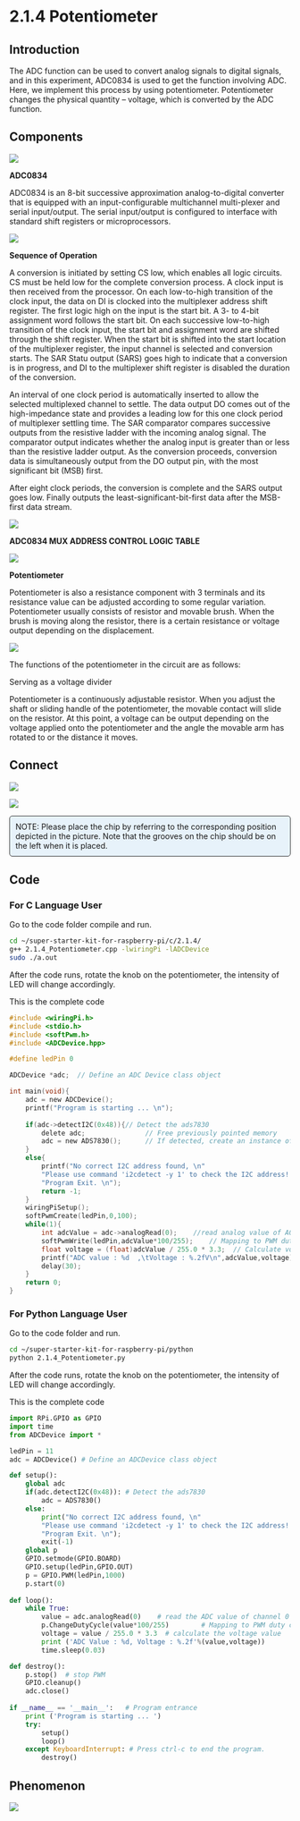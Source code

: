 
# 2.1.4 Potentiometer

## Introduction

The ADC function can be used to convert analog signals to digital signals, and in this experiment, ADC0834 is used to get the function involving ADC. Here, we implement this process by using potentiometer. Potentiometer changes the physical quantity – voltage, which is converted by the ADC function.

## Components

![](./img/list/list_2.1.4_potentiometer.png)

**ADC0834**

ADC0834 is an 8-bit successive approximation analog-to-digital converter that is equipped with an input-configurable multichannel multi-plexer and serial input/output. The serial input/output is configured to interface with standard shift registers or microprocessors.

![](./img/image309.png)

**Sequence of Operation**

A conversion is initiated by setting CS low, which enables all logic circuits. CS must be held low for the complete conversion process. A clock input is then received from the processor. On each low-to-high transition of the clock input, the data on DI is clocked into the multiplexer address shift register. The first logic high on the input is the start bit. A 3- to 4-bit assignment word follows the start bit. On each successive low-to-high transition of the clock input, the start bit and assignment word are shifted through the shift register. When the start bit is shifted into the start location of the multiplexer register, the input channel is selected and conversion starts. The SAR Statu output (SARS) goes high to indicate that a conversion is in progress, and DI to the multiplexer shift register is disabled the duration of the conversion.

An interval of one clock period is automatically inserted to allow the selected multiplexed channel to settle. The data output DO comes out of the high-impedance state and provides a leading low for this one clock period of multiplexer settling time. The SAR comparator compares successive outputs from the resistive ladder with the incoming analog signal. The comparator output indicates whether the analog input is greater than or less than the resistive ladder output. As the conversion proceeds, conversion data is simultaneously output from the DO output pin, with the most significant bit (MSB) first.

After eight clock periods, the conversion is complete and the SARS output goes low. Finally outputs the least-significant-bit-first data after the MSB-first data stream.

![](./img/image175.png)

**ADC0834 MUX ADDRESS CONTROL LOGIC TABLE**

![](./img/image176.png)

**Potentiometer**

Potentiometer is also a resistance component with 3 terminals and its resistance value can be adjusted according to some regular variation. Potentiometer usually consists of resistor and movable brush. When the brush is moving along the resistor, there is a certain resistance or voltage output depending on the displacement.

![](./img/image310.png)

The functions of the potentiometer in the circuit are as follows:

Serving as a voltage divider

Potentiometer is a continuously adjustable resistor. When you adjust the shaft or sliding handle of the potentiometer, the movable contact will slide on the resistor. At this point, a voltage can be output depending on the voltage applied onto the potentiometer and the angle the movable arm has rotated to or the distance it moves.

## Connect

![](./img/image312.png)

![](./img/connect/2.1.4.png)

<div class="warning" style="background-color: #E7F2FA; color=#6AB0DE; padding: 10px; border: 1px solid #333; border-radius: 5px;">
    NOTE: Please place the chip by referring to the corresponding position depicted in the picture. Note that the grooves on the chip should be on the left when it is placed.
</div>

## Code

### For  C  Language User

Go to the code folder compile and run.

```sh
cd ~/super-starter-kit-for-raspberry-pi/c/2.1.4/
g++ 2.1.4_Potentiometer.cpp -lwiringPi -lADCDevice
sudo ./a.out
```

After the code runs, rotate the knob on the potentiometer, the intensity of LED will change accordingly.

This is the complete code

```c
#include <wiringPi.h>
#include <stdio.h>
#include <softPwm.h>
#include <ADCDevice.hpp>

#define ledPin 0

ADCDevice *adc;  // Define an ADC Device class object

int main(void){
    adc = new ADCDevice();
    printf("Program is starting ... \n");
    
    if(adc->detectI2C(0x48)){// Detect the ads7830
        delete adc;               // Free previously pointed memory
        adc = new ADS7830();      // If detected, create an instance of ADS7830.
    }
    else{
        printf("No correct I2C address found, \n"
        "Please use command 'i2cdetect -y 1' to check the I2C address! \n"
        "Program Exit. \n");
        return -1;
    }
    wiringPiSetup();
    softPwmCreate(ledPin,0,100);
    while(1){
        int adcValue = adc->analogRead(0);    //read analog value of A0 pin
        softPwmWrite(ledPin,adcValue*100/255);    // Mapping to PWM duty cycle
        float voltage = (float)adcValue / 255.0 * 3.3;  // Calculate voltage
        printf("ADC value : %d  ,\tVoltage : %.2fV\n",adcValue,voltage);
        delay(30);
    }
    return 0;
}

```

### For  Python  Language User

Go to the code folder and run.

```sh
cd ~/super-starter-kit-for-raspberry-pi/python
python 2.1.4_Potentiometer.py
```

After the code runs, rotate the knob on the potentiometer, the intensity of LED will change accordingly.

This is the complete code

```python
import RPi.GPIO as GPIO
import time
from ADCDevice import *

ledPin = 11
adc = ADCDevice() # Define an ADCDevice class object

def setup():
    global adc
    if(adc.detectI2C(0x48)): # Detect the ads7830
        adc = ADS7830()
    else:
        print("No correct I2C address found, \n"
        "Please use command 'i2cdetect -y 1' to check the I2C address! \n"
        "Program Exit. \n");
        exit(-1)
    global p
    GPIO.setmode(GPIO.BOARD)
    GPIO.setup(ledPin,GPIO.OUT)
    p = GPIO.PWM(ledPin,1000)
    p.start(0)
        
def loop():
    while True:
        value = adc.analogRead(0)    # read the ADC value of channel 0
        p.ChangeDutyCycle(value*100/255)        # Mapping to PWM duty cycle
        voltage = value / 255.0 * 3.3  # calculate the voltage value
        print ('ADC Value : %d, Voltage : %.2f'%(value,voltage))
        time.sleep(0.03)

def destroy():
    p.stop()  # stop PWM
    GPIO.cleanup()
    adc.close()
    
if __name__ == '__main__':   # Program entrance
    print ('Program is starting ... ')
    try:
        setup()
        loop()
    except KeyboardInterrupt: # Press ctrl-c to end the program.
        destroy()
```

## Phenomenon

![](./img/phenomenon/214.jpg)
